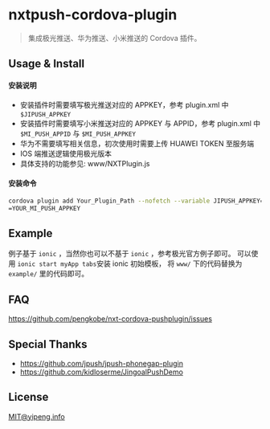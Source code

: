 # nxtpush-cordova-plugin
> 集成极光推送、华为推送、小米推送的 Cordova 插件。

  
## Usage & Install

#### 安装说明
* 安装插件时需要填写极光推送对应的 APPKEY，参考 plugin.xml 中 `$JIPUSH_APPKEY`
* 安装插件时需要填写小米推送对应的 APPKEY 与 APPID，参考 plugin.xml 中 `$MI_PUSH_APPID` 与 `$MI_PUSH_APPKEY`
* 华为不需要填写相关信息，初次使用时需要上传 HUAWEI TOKEN 至服务端
* IOS 端推送逻辑使用极光版本
* 具体支持的功能参见: www/NXTPlugin.js

#### 安装命令
```bash
cordova plugin add Your_Plugin_Path --nofetch --variable JIPUSH_APPKEY=YOUR_JIPUSH_APPKEY --variable MI_PUSH_APPID=YOUR_MI_PUSH_APPID --variable MI_PUSH_APPKEY=
=YOUR_MI_PUSH_APPKEY
```


## Example
例子基于 `ionic` ，当然你也可以不基于 `ionic` ，参考极光官方例子即可。
可以使用 ```ionic start myApp tabs```安装 ionic 初始模板，
将 `www/` 下的代码替换为 `example/` 里的代码即可。


## FAQ
https://github.com/pengkobe/nxt-cordova-pushplugin/issues


## Special Thanks
* https://github.com/jpush/jpush-phonegap-plugin
* https://github.com/kidloserme/JingoalPushDemo


## License
MIT@yipeng.info